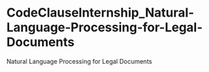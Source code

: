 # CodeClauseInternship_Natural-Language-Processing-for-Legal-Documents
Natural Language Processing for Legal Documents
